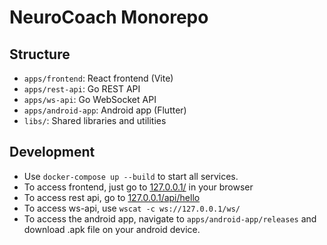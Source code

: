 # NeuroCoach Monorepo

## Structure

- `apps/frontend`: React frontend (Vite)
- `apps/rest-api`: Go REST API
- `apps/ws-api`: Go WebSocket API
- `apps/android-app`: Android app (Flutter)
- `libs/`: Shared libraries and utilities

## Development

- Use `docker-compose up --build` to start all services.
- To access frontend, just go to [127.0.0.1/](127.0.0.1/) in your browser
- To access rest api, go to [127.0.0.1/api/hello](127.0.0.1/api/hello)
- To access ws-api, use `wscat -c ws://127.0.0.1/ws/`
- To access the android app, navigate to `apps/android-app/releases` and download .apk file on your android device.
